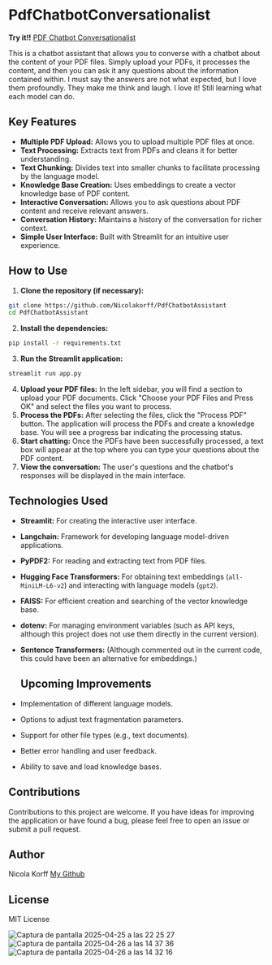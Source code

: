 # PdfChatbotConversationalist

**Try it!!** [PDF Chatbot Conversationalist](https://pdfchatbotassistant.streamlit.app/)

This is a chatbot assistant that allows you to converse with a chatbot about the content of your PDF files. Simply upload your PDFs, it processes the content, and then you can ask it any questions about the information contained within.
I must say the answers are not what expected, but I love them profoundly. They make me think and laugh. I love it! Still learning what each model can do.

## Key Features

- **Multiple PDF Upload:** Allows you to upload multiple PDF files at once.
- **Text Processing:** Extracts text from PDFs and cleans it for better understanding.
- **Text Chunking:** Divides text into smaller chunks to facilitate processing by the language model.
- **Knowledge Base Creation:** Uses embeddings to create a vector knowledge base of PDF content.
- **Interactive Conversation:** Allows you to ask questions about PDF content and receive relevant answers.
- **Conversation History:** Maintains a history of the conversation for richer context.
- **Simple User Interface:** Built with Streamlit for an intuitive user experience.

## How to Use

1. **Clone the repository (if necessary):**
```bash
git clone https://github.com/Nicolakorff/PdfChatbotAssistant
cd PdfChatbotAssistant
```
2. **Install the dependencies:**
```bash
pip install -r requirements.txt
```
3. **Run the Streamlit application:**
```bash
streamlit run app.py
```
4. **Upload your PDF files:** In the left sidebar, you will find a section to upload your PDF documents. Click "Choose your PDF Files and Press OK" and select the files you want to process.
5. **Process the PDFs:** After selecting the files, click the "Process PDF" button. The application will process the PDFs and create a knowledge base. You will see a progress bar indicating the processing status.
6. **Start chatting:** Once the PDFs have been successfully processed, a text box will appear at the top where you can type your questions about the PDF content.
7. **View the conversation:** The user's questions and the chatbot's responses will be displayed in the main interface.

## Technologies Used

- **Streamlit:** For creating the interactive user interface.
- **Langchain:** Framework for developing language model-driven applications.
- **PyPDF2:** For reading and extracting text from PDF files.
- **Hugging Face Transformers:** For obtaining text embeddings (`all-MiniLM-L6-v2`) and interacting with language models (`gpt2`).
- **FAISS:** For efficient creation and searching of the vector knowledge base.
- **dotenv:** For managing environment variables (such as API keys, although this project does not use them directly in the current version).
- **Sentence Transformers:** (Although commented out in the current code, this could have been an alternative for embeddings.)

  ## Upcoming Improvements

- Implementation of different language models.
- Options to adjust text fragmentation parameters.
- Support for other file types (e.g., text documents).
- Better error handling and user feedback.
- Ability to save and load knowledge bases.

## Contributions

Contributions to this project are welcome. If you have ideas for improving the application or have found a bug, please feel free to open an issue or submit a pull request.

## Author

Nicola Korff [My Github](https://github.com/Nicolakorff/)

## License

MIT License


![Captura de pantalla 2025-04-25 a las 22 25 27](https://github.com/user-attachments/assets/f6932d85-d46f-4aba-9fdc-1d3f4c7e2359)
![Captura de pantalla 2025-04-26 a las 14 37 36](https://github.com/user-attachments/assets/84837f13-5606-406a-813b-e6c946c9dcfe)
![Captura de pantalla 2025-04-26 a las 14 32 16](https://github.com/user-attachments/assets/3f61afb0-8919-42b2-bd3c-3b9222f1b2bb)

